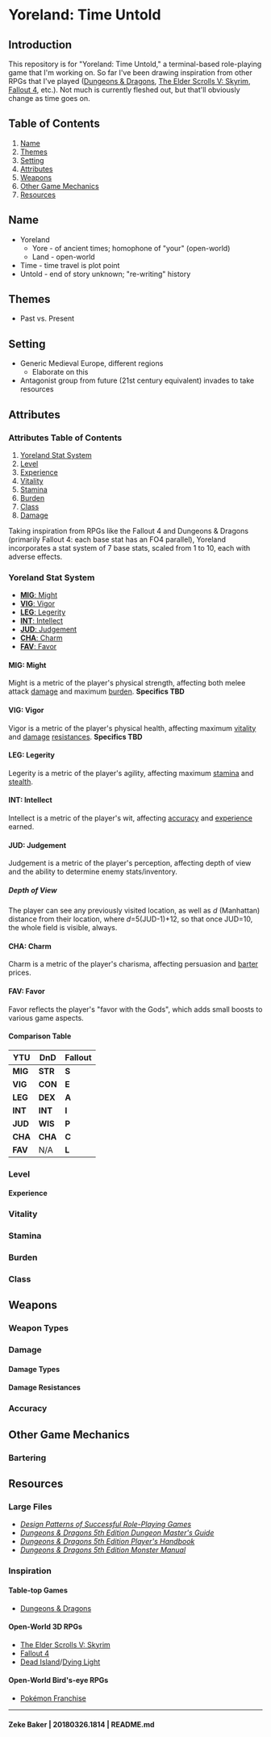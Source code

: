# Yoreland: Time Untold

## Introduction

This repository is for "Yoreland: Time Untold," a terminal-based role-playing game that I'm working on. So far I've been drawing inspiration from other RPGs that I've played ([Dungeons & Dragons](http://dnd.wizards.com/), [The Elder Scrolls V: Skyrim](https://elderscrolls.bethesda.net/en/skyrim?), [Fallout 4](https://fallout.bethesda.net/games/fallout-4), etc.). Not much is currently fleshed out, but that'll obviously change as time goes on.

## Table of Contents
1. [Name](#name)
1. [Themes](#themes)
1. [Setting](#setting)
1. [Attributes](#attributes)
1. [Weapons](#weapons)
1. [Other Game Mechanics](#other-game-mechanics)
1. [Resources](#resources)

## Name
* Yoreland
	* Yore - of ancient times; homophone of "your" (open-world)
	* Land - open-world
* Time - time travel is plot point
* Untold - end of story unknown; "re-writing" history

## Themes
* Past vs. Present

## Setting
* Generic Medieval Europe, different regions
	* Elaborate on this
* Antagonist group from future (21st century equivalent) invades to take resources

## Attributes

### Attributes Table of Contents
1. [Yoreland Stat System](#yoreland-stat-system)
1. [Level](#level)
1. [Experience](#experience)
1. [Vitality](#vitality)
1. [Stamina](#stamina)
1. [Burden](#burden)
1. [Class](#class)
1. [Damage](#damage)

Taking inspiration from RPGs like the Fallout 4 and Dungeons & Dragons (primarily Fallout 4: each base stat has an FO4 parallel), Yoreland incorporates a stat system of 7 base stats, scaled from 1 to 10, each with adverse effects.

### Yoreland Stat System
* [**MIG**: Might](#mig-might)
* [**VIG**: Vigor](#vig-vigor)
* [**LEG**: Legerity](#leg-legerity)
* [**INT**: Intellect](#int-intellect)
* [**JUD**: Judgement](#jud-judgement)
* [**CHA**: Charm](#cha-charm)
* [**FAV**: Favor](#fav-favor)

#### **MIG**: Might
Might is a metric of the player's physical strength, affecting both melee attack [damage](#damage) and maximum [burden](#burden). **Specifics TBD**

#### **VIG**: Vigor
Vigor is a metric of the player's physical health, affecting maximum [vitality](#vitality) and [damage](#damage) [resistances](#damage-resistances). **Specifics TBD**

#### **LEG**: Legerity
Legerity is a metric of the player's agility, affecting maximum [stamina](#stamina) and [stealth](#stealth).

#### **INT**: Intellect
Intellect is a metric of the player's wit, affecting [accuracy](#accuracy) and [experience](#experience) earned.

#### **JUD**: Judgement
Judgement is a metric of the player's perception, affecting depth of view and the ability to determine enemy stats/inventory.

##### Depth of View
The player can see any previously visited location, as well as *d* (Manhattan) distance from their location, where *d*=5(JUD-1)+12, so that once JUD=10, the whole field is visible, always.

#### **CHA**: Charm
Charm is a metric of the player's charisma, affecting persuasion and [barter](#bartering) prices.

#### **FAV**: Favor
Favor reflects the player's "favor with the Gods", which adds small boosts to various game aspects.

#### Comparison Table
YTU     | DnD     | Fallout
---     | ---     | ---
**MIG** | **STR** | **S**
**VIG** | **CON** | **E**
**LEG** | **DEX** | **A**
**INT** | **INT** | **I**
**JUD** | **WIS** | **P**
**CHA** | **CHA** | **C**
**FAV** | N/A     | **L**

### Level

#### Experience

### Vitality

### Stamina

### Burden

### Class

## Weapons

### Weapon Types

### Damage

#### Damage Types

#### Damage Resistances

### Accuracy

## Other Game Mechanics

### Bartering

## Resources

### Large Files
* [*Design Patterns of Successful Role-Playing Games*](https://drive.google.com/open?id=1gJc_lOADHFmhlhHMv9PMv5Tr--5MDmGN)
* [*Dungeons & Dragons 5th Edition Dungeon Master's Guide*](https://drive.google.com/open?id=1V9Qw_3Z1JAG6Zx_NsEKYCQiMBbbDJw_H)
* [*Dungeons & Dragons 5th Edition Player's Handbook*](https://drive.google.com/open?id=16E2w_vKCj2yp5DwMmjvi1eVVP-Juxukj)
* [*Dungeons & Dragons 5th Edition Monster Manual*](https://drive.google.com/open?id=1xaYBalD5_XE_pcFNkwBWYf7aaPfZT3sx)

### Inspiration

#### Table-top Games
* [Dungeons & Dragons](http://dnd.wizards.com/)

#### Open-World 3D RPGs
* [The Elder Scrolls V: Skyrim](https://elderscrolls.bethesda.net/en/skyrim?)
* [Fallout 4](https://fallout.bethesda.net/games/fallout-4)
* [Dead Island](https://deadisland.deepsilver.com/us/dide_us.html)/[Dying Light](https://dyinglightgame.com/)

#### Open-World Bird's-eye RPGs
* [Pokémon Franchise](https://www.pokemon.com/us/)

---

#### Zeke Baker | 20180326.1814 | README.md